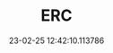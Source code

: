 ---
date: 23-02-25 12:42:10.113786
excerpt: ERICSSON ESPANA SA
header:
  teaser: assets/images/logos/partners_logos/teaser_pngs/ERC_Logo.png
order: 10
sidebar:
- image: assets/images/logos/partners_logos/pngs/ERC_Logo.png
  image_alt: logo
  text: TBC
  title: Role
title: ERC
---